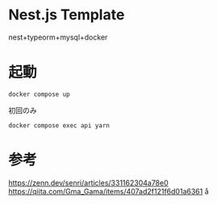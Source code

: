 # Nest.js Template

nest+typeorm+mysql+docker

# 起動

```
docker compose up
```

初回のみ

```
docker compose exec api yarn
```

# 参考

https://zenn.dev/senri/articles/331162304a78e0
https://qiita.com/Gma_Gama/items/407ad2f121f6d01a6361
å
